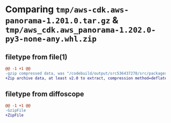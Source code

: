 # Comparing `tmp/aws-cdk.aws-panorama-1.201.0.tar.gz` & `tmp/aws_cdk.aws_panorama-1.202.0-py3-none-any.whl.zip`

## filetype from file(1)

```diff
@@ -1 +1 @@
-gzip compressed data, was "/codebuild/output/src536437278/src/packages/@aws-cdk/aws-panorama/dist/python/aws-cdk.aws-panorama-1.201.0.tar", last modified: Wed May 10 17:09:38 2023, max compression
+Zip archive data, at least v2.0 to extract, compression method=deflate
```

## filetype from diffoscope

```diff
@@ -1 +1 @@
-GzipFile
+ZipFile
```

